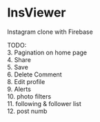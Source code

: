 # InsViewer
Instagram clone with Firebase

TODO:  
3. Pagination on home page  
4. Share  
5. Save  
6. Delete Comment  
8. Edit profile  
9. Alerts  
10. photo filters  
11. following & follower list  
12. post numb
